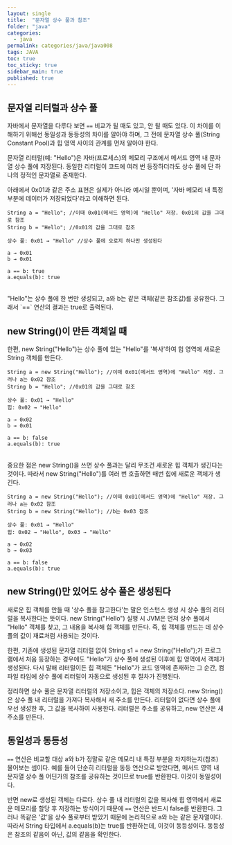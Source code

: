 ```yaml
---
layout: single
title:  "문자열 상수 풀과 참조"
folder: "java"
categories:
  - java
permalink: categories/java/java008
tags: JAVA
toc: true
toc_sticky: true
sidebar_main: true
published: true
---
```


## 문자열 리터럴과 상수 풀
자바에서 문자열을 다루다 보면 `==` 비교가 될 때도 있고, 안 될 때도 있다. 이 차이를 이해하기 위해선 동일성과 동등성의 차이를 알아야 하며, 그 전에 문자열 상수 풀(String Constant Pool)과 힙 영역 사이의 관계를 먼저 알아야 한다.

문자열 리터럴(예: "Hello")은 자바(프로세스)의 메모리 구조에서 메서드 영역 내 문자열 상수 풀에 저장된다. 동일한 리터럴이 코드에 여러 번 등장하더라도 상수 풀에 단 하나의 정적인 문자열로 존재한다.

아래에서 0x01과 같은 주소 표현은 실제가 아니라 예시일 뿐이며, \'자바 메모리 내 특정 부분에 데이터가 저장되었다\'라고 이해하면 된다.

```
String a = "Hello"; //이때 0x01(메서드 영역)에 "Hello" 저장. 0x01의 값을 그대로 참조
String b = "Hello"; //0x01의 값을 그대로 참조

상수 풀: 0x01 → "Hello" //상수 풀에 오로지 하나만 생성된다

a → 0x01
b → 0x01

a == b: true
a.equals(b): true
```

<br>
"Hello"는 상수 풀에 한 번만 생성되고, a와 b는 같은 객체(같은 참조값)를 공유한다. 그래서 `==` 연산의 결과는 true로 출력된다.

## new String()이 만든 객체일 때
한편, new String("Hello")는 상수 풀에 있는 "Hello"를 \'복사\'하여 힙 영역에 새로운 String 객체를 만든다.

```
String a = new String("Hello"); //이때 0x01(메서드 영역)에 "Hello" 저장. 그러나 a는 0x02 참조
String b = "Hello"; //0x01의 값을 그대로 참조

상수 풀: 0x01 → "Hello"
힙: 0x02 → "Hello"

a → 0x02
b → 0x01

a == b: false
a.equals(b): true
```

<br>
중요한 점은 new String()을 쓰면 상수 풀과는 달리 무조건 새로운 힙 객체가 생긴다는 것이다. 따라서 new String("Hello")를 여러 번 호출하면 매번 힙에 새로운 객체가 생긴다.

```
String a = new String("Hello"); //이때 0x01(메서드 영역)에 "Hello" 저장. 그러나 a는 0x02 참조
String b = new String("Hello"); //b는 0x03 참조

상수 풀: 0x01 → "Hello"
힙: 0x02 → "Hello", 0x03 → "Hello"

a → 0x02
b → 0x03

a == b: false
a.equals(b): true
```

## new String()만 있어도 상수 풀은 생성된다
새로운 힙 객체를 만들 때 \'상수 풀을 참고한다\'는 말은 인스턴스 생성 시 상수 풀의 리터럴을 복사한다는 뜻이다. new String("Hello") 실행 시 JVM은 먼저 상수 풀에서 "Hello" 객체를 찾고, 그 내용을 복사해 힙 객체를 만든다. 즉, 힙 객체를 만드는 데 상수 풀의 값이 재료처럼 사용되는 것이다.

한편, 기존에 생성된 문자열 리터럴 없이 String s1 = new String("Hello");가 프로그램에서 처음 등장하는 경우에도 "Hello"가 상수 풀에 생성된 이후에 힙 영역에서 객체가 생성된다. 다시 말해 리터럴이든 힙 객체든 "Hello"가 코드 영역에 존재하는 그 순간, 컴파일 타임에 상수 풀에 리터럴이 자동으로 생성된 후 절차가 진행된다.

정리하면 상수 풀은 문자열 리터럴의 저장소이고, 힙은 객체의 저장소다. new String()은 상수 풀 내 리터럴을 가져다 복사해서 새 주소를 만든다. 리터럴이 없다면 상수 풀에 우선 생성한 후, 그 값을 복사하여 사용한다. 리터럴은 주소를 공유하고, new 연산은 새 주소를 만든다.

## 동일성과 동등성
`==` 연산은 비교할 대상 a와 b가 정말로 같은 메모리 내 특정 부분을 차지하는지(참조) 물어보는 셈이다. 예를 들어 단순히 리터럴을 동등 연산으로 받았다면, 메서드 영역 내 문자열 상수 풀 어딘가의 참조를 공유하는 것이므로 true를 반환한다. 이것이 동일성이다.

반면 new로 생성된 객체는 다르다. 상수 풀 내 리터럴의 값을 복사해 힙 영역에서 새로운 메모리를 할당 후 저장하는 방식이기 때문에 `==` 연산은 반드시 false를 반환한다. 그러나 똑같은 \'값\'을 상수 풀로부터 받았기 때문에 논리적으로 a와 b는 같은 문자열이다. 따라서 String 타입에서 a.equals(b)는 true를 반환하는데, 이것이 동등성이다. 동등성은 참조의 같음이 아닌, 값의 같음을 확인한다.